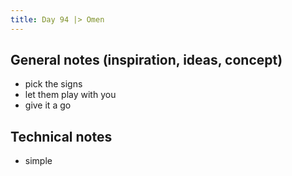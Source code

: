 ```yaml
---
title: Day 94 |> Omen
---
```


## General notes (inspiration, ideas, concept)

- pick the signs
- let them play with you
- give it a go

## Technical notes

- simple 
